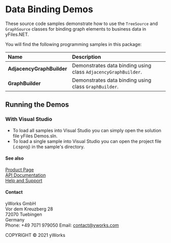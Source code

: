 
# Data Binding Demos
These source code samples demonstrate how to use the `TreeSource` and `GraphSource` classes for binding graph elements to business data in yFiles.NET. 

You will find the following programming samples in this package: 


| Name | Description |
|:---|:---|
|**AdjacencyGraphBuilder** | Demonstrates data binding using class `AdjacencyGraphBuilder`. |
|**GraphBuilder** | Demonstrates data binding using class `GraphBuilder`. |

## Running the Demos

### With Visual Studio

* To load all samples into Visual Studio you can simply open the solution file yFiles Demos.sln. 
* To load a single sample into Visual Studio you can open the project file (.csproj) in the sample's directory. 




#### See also
[Product Page](https://www.yworks.com/products/yfiles.net)  
[API Documentation](https://docs.yworks.com/yfilesdotnet)    
[Help and Support](https://www.yworks.com/products/yfiles/support)


#### Contact
yWorks GmbH  
Vor dem Kreuzberg 28  
72070 Tuebingen  
Germany  
Phone: +49 7071 979050
Email: contact@yworks.com

COPYRIGHT &#x00A9; 2021 yWorks   


